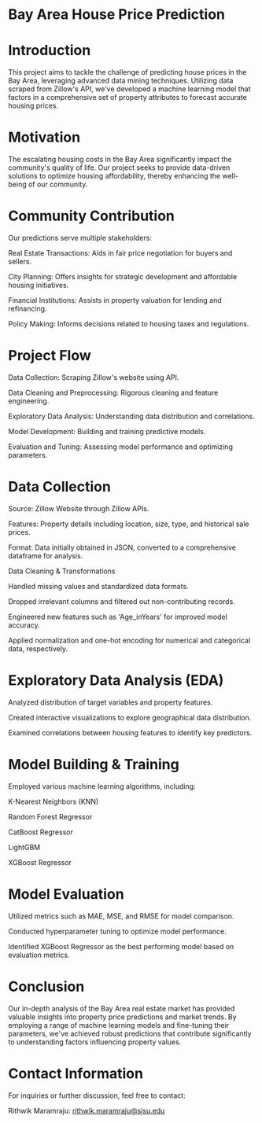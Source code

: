 # Bay Area House Price Prediction 
# Introduction
This project aims to tackle the challenge of predicting house prices in the Bay Area, leveraging advanced data mining techniques. Utilizing data scraped from Zillow's API, we've developed a machine learning model that factors in a comprehensive set of property attributes to forecast accurate housing prices.

# Motivation
The escalating housing costs in the Bay Area significantly impact the community's quality of life. Our project seeks to provide data-driven solutions to optimize housing affordability, thereby enhancing the well-being of our community.

# Community Contribution
Our predictions serve multiple stakeholders:

Real Estate Transactions: Aids in fair price negotiation for buyers and sellers.

City Planning: Offers insights for strategic development and affordable housing initiatives.

Financial Institutions: Assists in property valuation for lending and refinancing.

Policy Making: Informs decisions related to housing taxes and regulations.

# Project Flow

Data Collection: Scraping Zillow's website using API.

Data Cleaning and Preprocessing: Rigorous cleaning and feature engineering.

Exploratory Data Analysis: Understanding data distribution and correlations.

Model Development: Building and training predictive models.

Evaluation and Tuning: Assessing model performance and optimizing parameters.

# Data Collection

Source: Zillow Website through Zillow APIs.

Features: Property details including location, size, type, and historical sale prices.

Format: Data initially obtained in JSON, converted to a comprehensive dataframe for analysis.

Data Cleaning & Transformations

Handled missing values and standardized data formats.

Dropped irrelevant columns and filtered out non-contributing records.

Engineered new features such as 'Age_inYears' for improved model accuracy.

Applied normalization and one-hot encoding for numerical and categorical data, respectively.

# Exploratory Data Analysis (EDA)

Analyzed distribution of target variables and property features.

Created interactive visualizations to explore geographical data distribution.

Examined correlations between housing features to identify key predictors.

# Model Building & Training

Employed various machine learning algorithms, including:

K-Nearest Neighbors (KNN)

Random Forest Regressor

CatBoost Regressor

LightGBM

XGBoost Regressor

# Model Evaluation

Utilized metrics such as MAE, MSE, and RMSE for model comparison.

Conducted hyperparameter tuning to optimize model performance.

Identified XGBoost Regressor as the best performing model based on evaluation metrics.

# Conclusion
Our in-depth analysis of the Bay Area real estate market has provided valuable insights into property price predictions and market trends. By employing a range of machine learning models and fine-tuning their parameters, we've achieved robust predictions that contribute significantly to understanding factors influencing property values.

# Contact Information
For inquiries or further discussion, feel free to contact:

Rithwik Maramraju: rithwik.maramraju@sjsu.edu
